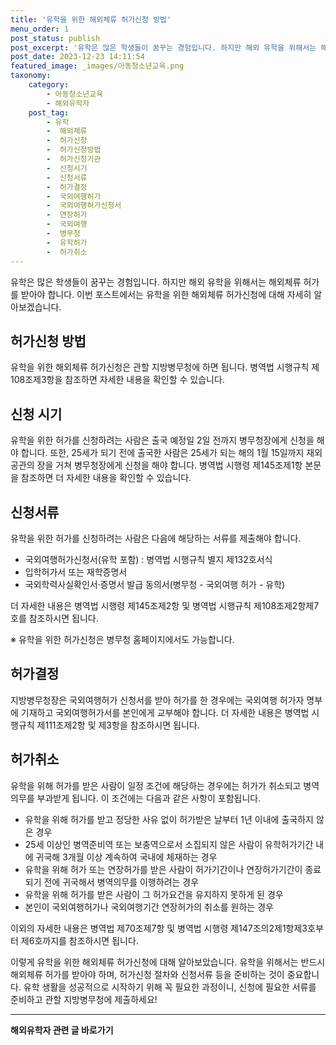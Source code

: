```yaml
---
title: '유학을 위한 해외체류 허가신청 방법'
menu_order: 1
post_status: publish
post_excerpt: '유학은 많은 학생들이 꿈꾸는 경험입니다. 하지만 해외 유학을 위해서는 해외체류 허가를 받아야 합니다. 이번 포스트에서는 유학을 위한 해외체류 허가신청에 대해 자세히 알아보겠습니다.'
post_date: 2023-12-23 14:11:54
featured_image: _images/아동청소년교육.png
taxonomy:
    category:
        - 아동청소년교육
        - 해외유학자
    post_tag:
        - 유학
        -  해외체류
        -  허가신청
        -  허가신청방법
        -  허가신청기관
        -  신청시기
        -  신청서류
        -  허가결정
        -  국외여행허가
        -  국외여행허가신청서
        -  연장허가
        -  국외여행
        -  병무청
        -  유학허가
        -  허가취소
---
```



유학은 많은 학생들이 꿈꾸는 경험입니다. 하지만 해외 유학을 위해서는 해외체류 허가를 받아야 합니다. 이번 포스트에서는 유학을 위한 해외체류 허가신청에 대해 자세히 알아보겠습니다.

## 허가신청 방법

유학을 위한 해외체류 허가신청은 관할 지방병무청에 하면 됩니다. 병역법 시행규칙 제108조제3항을 참조하면 자세한 내용을 확인할 수 있습니다.

## 신청 시기

유학을 위한 허가를 신청하려는 사람은 출국 예정일 2일 전까지 병무청장에게 신청을 해야 합니다. 또한, 25세가 되기 전에 출국한 사람은 25세가 되는 해의 1월 15일까지 재외공관의 장을 거쳐 병무청장에게 신청을 해야 합니다. 병역법 시행령 제145조제1항 본문을 참조하면 더 자세한 내용을 확인할 수 있습니다.

## 신청서류

유학을 위한 허가를 신청하려는 사람은 다음에 해당하는 서류를 제출해야 합니다.
- 국외여행허가신청서(유학 포함) : 병역법 시행규칙 별지 제132호서식
- 입학허가서 또는 재학증명서
- 국외학력사실확인서·증명서 발급 동의서(병무청 - 국외여행 허가 - 유학)

더 자세한 내용은 병역법 시행령 제145조제2항 및 병역법 시행규칙 제108조제2항제7호를 참조하시면 됩니다.

※ 유학을 위한 허가신청은 병무청 홈페이지에서도 가능합니다.

## 허가결정

지방병무청장은 국외여행허가 신청서를 받아 허가를 한 경우에는 국외여행 허가자 명부에 기재하고 국외여행허가서를 본인에게 교부해야 합니다. 더 자세한 내용은 병역법 시행규칙 제111조제2항 및 제3항을 참조하시면 됩니다.

## 허가취소

유학을 위해 허가를 받은 사람이 일정 조건에 해당하는 경우에는 허가가 취소되고 병역의무를 부과받게 됩니다. 이 조건에는 다음과 같은 사항이 포함됩니다.
- 유학을 위해 허가를 받고 정당한 사유 없이 허가받은 날부터 1년 이내에 출국하지 않은 경우
- 25세 이상인 병역준비역 또는 보충역으로서 소집되지 않은 사람이 유학허가기간 내에 귀국해 3개월 이상 계속하여 국내에 체재하는 경우
- 유학을 위해 허가 또는 연장허가를 받은 사람이 허가기간이나 연장허가기간이 종료되기 전에 귀국해서 병역의무를 이행하려는 경우
- 유학을 위해 허가를 받은 사람이 그 허가요건을 유지하지 못하게 된 경우
- 본인이 국외여행허가나 국외여행기간 연장허가의 취소를 원하는 경우

이외의 자세한 내용은 병역법 제70조제7항 및 병역법 시행령 제147조의2제1항제3호부터 제6호까지를 참조하시면 됩니다.

이렇게 유학을 위한 해외체류 허가신청에 대해 알아보았습니다. 유학을 위해서는 반드시 해외체류 허가를 받아야 하며, 허가신청 절차와 신청서류 등을 준비하는 것이 중요합니다. 유학 생활을 성공적으로 시작하기 위해 꼭 필요한 과정이니, 신청에 필요한 서류를 준비하고 관할 지방병무청에 제출하세요!


<!-- wp:separator -->
<hr class="wp-block-separator has-alpha-channel-opacity"/>
<!-- /wp:separator -->

<!-- wp:group {"backgroundColor":"base","layout":{"type":"constrained"}} -->
<div class="wp-block-group has-base-background-color has-background"><!-- wp:paragraph {"align":"center","fontSize":"medium"} -->
<p class="has-text-align-center has-large-font-size"><strong>해외유학자 관련 글 바로가기</strong></p>
<!-- /wp:paragraph -->


<!-- wp:latest-posts
{"categories":[{"id":35438,"count":19,"description":"","link":"https://uknowlaw.com/category/%ed%95%b4%ec%99%b8%ec%9c%a0%ed%95%99%ec%9e%90/","name":"해외유학자","slug":"해외유학자","taxonomy":"category","parent":0,"meta":[],"_links":{"self":[{"href":"https://uknowlaw.com/wp-json/wp/v2/categories/35438"}],"collection":[{"href":"https://uknowlaw.com/wp-json/wp/v2/categories"}],"about":[{"href":"https://uknowlaw.com/wp-json/wp/v2/taxonomies/category"}],"wp:post_type":[{"href":"https://uknowlaw.com/wp-json/wp/v2/posts?categories=35438"}],"curies":[{"name":"wp","href":"https://api.w.org/{rel}","templated":true}]}}],"postsToShow":100,"excerptLength":28,"postLayout":"grid","columns":2,"featuredImageAlign":"left","featuredImageSizeSlug":"large","fontSize":"small"} /--></div>
<!-- /wp:group -->